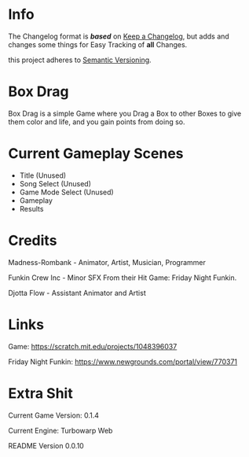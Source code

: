 # Info
The Changelog format is ***based*** on [Keep a Changelog](https://keepachangelog.com/en/1.1.0/), but adds and changes some things for Easy Tracking of **all** Changes.

this project adheres to [Semantic Versioning](https://semver.org/spec/v2.0.0.html).

# Box Drag
Box Drag is a simple Game where you Drag a Box to
other Boxes to give them color and life, and you
gain points from doing so.

# Current Gameplay Scenes
- Title (Unused)
- Song Select (Unused)
- Game Mode Select (Unused)
- Gameplay
- Results

# Credits
Madness-Rombank - Animator, Artist, Musician, Programmer

Funkin Crew Inc - Minor SFX From their Hit Game: Friday Night Funkin.

Djotta Flow - Assistant Animator and Artist

# Links
Game: https://scratch.mit.edu/projects/1048396037

Friday Night Funkin: https://www.newgrounds.com/portal/view/770371

# Extra Shit
Current Game Version: 0.1.4

Current Engine: Turbowarp Web

README Version 0.0.10
